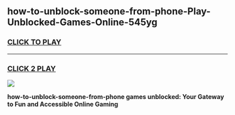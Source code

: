
## how-to-unblock-someone-from-phone-Play-Unblocked-Games-Online-545yg
<h3>
<a href="https://premium76.site?title=how-to-unblock-someone-from-phone&ref=25A">CLICK TO PLAY</a></h3>
<hr>

<h3>
<a href="https://premium76.site?title=how-to-unblock-someone-from-phone&ref=25A">CLICK 2 PLAY</a>
  
</h3>

<a href="https://premium76.site?title=how-to-unblock-someone-from-phone&ref=25A"><img src="https://clearcache.store/games.png"></a>


**how-to-unblock-someone-from-phone games unblocked: Your Gateway to Fun and Accessible Online Gaming**
